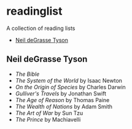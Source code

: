 # readinglist
A collection of reading lists

- [Neil deGrasse Tyson](#neil-degrasse-tyson)

## Neil deGrasse Tyson
  - *The Bible*
  - *The System of the World* by Isaac Newton
  - *On the Origin of Species* by Charles Darwin
  - *Gulliver's Travels* by Jonathan Swift
  - *The Age of Reason* by Thomas Paine
  - *The Wealth of Nations* by Adam Smith
  - *The Art of War* by Sun Tzu
  - *The Prince* by Machiavelli
